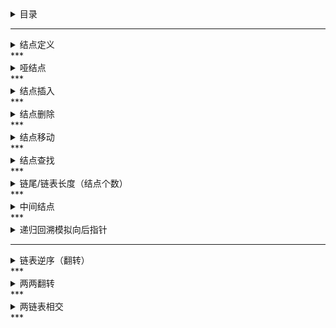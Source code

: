 <details>
<summary>目录</summary>
	
- 结点定义  
- 哑结点  
- 结点插入  
- 结点删除  
- 结点移动  
- 结点查找
- 链尾/链表长度（结点个数） 
- 中间结点  
- **递归回溯模拟向后指针**  
- 链表逆序（翻转）  
- 链表两两翻转  
- 两链表相交  
</details>

***
<details>
<summary>结点定义</summary>

```c
/**
 * Definition for singly-linked list.
 * struct ListNode {
 *     int val;
 *     struct ListNode *next;
 * };
 */
struct ListNode {
    int val;
    struct ListNode *next;
};
```
</details>
***
<details>
<summary>哑结点</summary>
  
1.方便对非空链表和空链表统一处理；  
2.方便对涉及到第一个结点特殊操作的处理，如删除第一个结点，在第一个结点之前插入结点，第一个结点移到后面等。
```c
struct ListNode *dummyHead=(struct ListNode *)malloc(sizeof(struct ListNode));dummyHead->next=head;
...
head=dummyHead->next;            //head可能不是第一个结点了，所以要重新赋值
free(dummyHead);dummyHead=NULL;  //释放
return head;
```
</details>
***
<details>
<summary>结点插入</summary>

![](https://github.com/anneszcn/pkb/blob/master/data%20structure/pic/insert.png)  
``` c
//将q插到p之后
q->next=p->next;
p->next=q;
```
</details>
***
<details>
<summary>结点删除</summary>

``` c
//将p之后结点删除
q=p->next;
p->next=q->next;
free(q);
```
</details>
***
<details>
<summary>结点移动</summary>
  
- 前移  
pre_p p...pre_q q，将q移到p之前（实际是移到p前驱之后，也是后移），当p、q重合时也适用  
```c
pre_q->next=q->next;
q->next=pre_p->next;
pre_p->next=q;
```
- 后移  
pre_q q... p，将q移动p之后  
    1. solution 1  
  先删除q，再插入到p后，当p,q重合时，结点丢失，内存泄露；通过加判断条件（if (p != q) ）来解决  
     ```c
     pre_q->next=q->next;
     q->next=p->next;
     p->next=q;
     当p、q重合时，该结点丢失
     ```
    2. solution 2  
  当p,q重合时也能正确处理
```c  
tmp=p->next;        /* 保存 */
p->next=q;          /* 先连 */
pre->next=q->next;  /* 删除 */
q->next=tmp;        /* 恢复 */
```
</details>
***
<details>
<summary>结点查找</summary>

```c
/*
    4种情况：
                k        返回
    1.空链表              NULL(=p=head)
    2.非空链表  <1        NULL
    3.非空链表  >n         p(=NULL)
    4.非空链表 1<=k<=n     p
*/
struct ListNode *FindKth(struct ListNode *head,int k)
{   
    /* 
       改进点  
     1.减少k判断次数；
     2.省去变量i
    */
    struct ListNode *p=(k<1)?NULL:head;

    while (p && k>1) {
        p=p->next;
        k--;
    }
    
    return p;
    
    /*
    struct ListNode *p=head;
   
    int i=1;
    while (p && i<k) {
        p=p->next;
        i++;
    }
    
    #if 0
    int i=k;
    while (p && i>1) {
        p=p->next;
        i--;
    }
    #endif
    
    return (k<1)?NULL:p; 
    */
}
```
</details>
***
<details>
<summary>链尾/链表长度（结点个数）</summary>

```c
struct ListNode *p=head;
int len=0;
while (p) {
    len++;
    p=p->next;
}

struct ListNode *dummyHead=(struct ListNode *)malloc(sizeof(struct ListNode)),tail;
dummyHead->next=head;
tail=dummyHead;
int len=0;
while (tail->next) {
    len++;
    tail=tail->next;
}
if (head == NULL) tail=head;
free(dummyHead);dummyHead=NULL;
```
</details>
***
<details>
<summary>中间结点</summary>
  
```c
struct ListNode* GetMiddle(struct ListNode *head) //若总结点为偶数，返回中间偏前的
{
    struct ListNode *p=head,*q=head;
	
    while (p && p->next && p->next->next) {
	p=p->next->next;		
	q=q->next;
    }
	
    return q;
}

struct ListNode* GetMiddleNode(struct ListNode* head) //若总结点为偶数，返回中间偏后的
{
    struct ListNode *p=head,*q=head;
    while (p && p->next) {
        p=p->next->next;
    	q=q->next;
    }

    return q;
}
```
</details>
***
<details>
<summary>递归回溯模拟向后指针</summary>
	
```c
void reverseOutput(struct ListNode *head)
{
    if (head == NULL) return;
    
    reverseOutput(head->next);
    
    static int FirstFlag;
    
    printf("%s%d",(FirstFlag++)?" ":"",head->val);
}


int len=0,counter=0,k;
int phead=NULL;
struct ListNode *tail=NULL,Kth=NULL,Kth2=NULL; //Kth2:Kth from the end

void RecurBacktrack(struct ListNode *head)
{
    if (head == NULL) {
        Kth2=NULL;
        return;
    }
    static int HeadFlag;
    if (!HeadFlag) phead=head;
    
    if (++counter == k) Kth=head; //当前结点为第k个
    
    RecurBacktrack(head->next);
    
    static int TailFlag;
    if (!tailFlag) {  //此时，当前结点为尾结点；仅执行一次，将链表参数保存起来
        len=counter;
	tail=head;
	tailFlag=1;
	
	if (k==1) Kth2=head;

        return;
    }
    if ((1 <= k && k <= len) && (--counter == len+1-k)) Kth2=head;
    /*  delete Kth2
        if ((1 <= k && k < len) && (--counter == len+1-(k+1))) { // 如果倒数第k结点不是是第一个结点
	    struct ListNode *q;
	    q=head;
	    head=head->next;
	    free(q); 
	}
    */
}
/* delete Kth2
    if (k==len) {   // 倒数第k结点正好是第一个结点
        struct ListNode *q;
	q=head;
	head=head->next;
	free(q);     
    } 
*/
       
（逆序）
struct ListNode *tail,*pre; //tail表示当前链表的尾，即是逆序链表的头
void reverse(struct ListNode *head) {
    if (head == NULL) {
        tail=head;
	return;
    }
    
    reverse(head->next);
    static int tailFlag;
    if (!tailFlag) {
        tail=head;
	pre=tail;
	tailFlag=1;
    }
    else {
        pre->next=head;
        pre=head;
    }
}
pre->next=NULL;
```
</details>

***
<details>
<summary>链表逆序（翻转）</summary>

```c
struct ListNode* reverse(struct ListNode* head)
{
    struct ListNode *pre=NULL;
    struct ListNode *curr=head;
	
    while (curr) {
	struct ListNode *next=curr->next;
	curr->next=pre;
	pre=curr;
	curr=next;
    }
	
    return pre;
}

递归
struct ListNode* reverse_re(struct ListNode *head) {
    if (head == NULL || head->next == NULL) return head;
    
    struct ListNode *last = reverse(head->next);
    head->next->next = head;
    head->next = NULL;
    return last;
}
仅翻转前n个结点（当n>链表长度时会出错）
struct ListNode *successor=NULL; //用于保存第n+1个结点
struct ListNode* reverseN(struct ListNode *head, int n) {
    if (head == NULL) return head;
    if (n < 1) return NULL;
    //if (n > 链表长度) return NULL; 链表长度未知，所以，遗漏了这种情况
	
    if (n == 1) { 
        *successor=head->next;
        return head;
    }
    
    struct ListNode *last = reverseN(head->next, n - 1);
    head->next->next=head;
    head->next=successor;
    
    return last;
}
```
</details>
***
<details>
<summary>两两翻转</summary>

```c
struct ListNode* swapPairs(struct ListNode* head) {
    struct ListNode **pp = &head, *a, *b;
	
    while ( (a = *pp) && (b = a->next)) {
        a->next = b->next;
        b->next = a;
        *pp = b;
        pp = &(a->next);
    }
    return head;
}
```
</details>
***
<details>
<summary>两链表相交</summary>

```c
struct ListNode* GetFirstCommonNode(struct ListNode *pHead1,struct ListNode *pHead2)
{
	if (pHead1 == NULL || pHead2==NULL) return NULL;
	
	
	//判断是否有环
	struct ListNode *p=pHead1;
	struct ListNode *q=pHead1;
	while (true) {
    	if (p && p->next) p=p->next->next;
    	else {
    		p=NULL;
    		break;
		}
    	
    	q=q->next;
    	
    	if (p == q) break;
	}
	
	bool loop1=(p!=NULL);
	struct ListNode *loopstart1=p;
	
	p=pHead2;
	q=pHead2;
	while (true) {
    	if (p && p->next) p=p->next->next;
    	else {
    		p=NULL;
    		break;
		}
    	
    	q=q->next;
    	
    	if (p == q) break;
	}
	
	bool loop2=(p!=NULL);
	struct ListNode *loopstart2=p;
	
	if (loop1 == NULL && loop2 == NULL) {          //都没有环
		p=pHead1;
		q=pHead2;
		while (p != q) {
			p=(p==NULL)?pHead2:p->next;
			q=(q==NULL)?pHead1:q->next;
		}
		
		return p;
	} else if (loop1 ^ loop2) {                   //仅其中一个有环
		return NULL;
	} else {                                      //都有环
		//环入口结点
		p=pHead1;
		q=loopstart1;
		while (p != q) {
			p=p->next;
			q=q->next;
		}
		loopstart1=p;
		
		p=pHead2;
		q=loopstart2;
		while (p != q) {
			p=p->next;
			q=q->next;
		}
		loopstart2=p;
		
		
		if (loopstart1 == loopstart2) {                                        //两链在环入口处或直链相交
			struct ListNode *tmp=loopstart1->next;
			loopstart1->next=NULL;
			
			p=pHead1;
			q=pHead2;
			while (p != q) {
				p=(p==NULL)?pHead2:p->next;
				q=(q==NULL)?pHead1:q->next;
			}
			
			loopstart1->next=tmp;
			return p;
		}
		
		p=loopstart1;
		do {
			p=p->next;
			if (p == loopstart2) return loopstart1;//return loopstart2;   //两链在环其他处相交
		} while (p != loopstart1);
		
		return NULL;                                                          //两链不相交
	}
}
```
</details>
***
